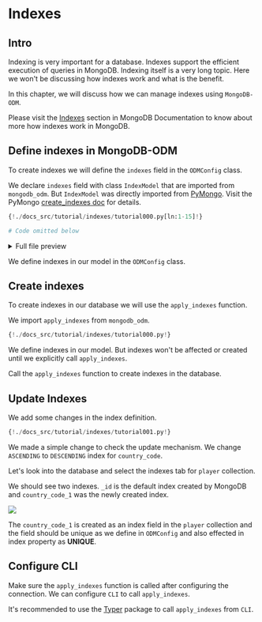 # Indexes

## Intro

Indexing is very important for a database. Indexes support the efficient execution of queries in MongoDB. Indexing itself is a very long topic. Here we won't be discussing how indexes work and what is the benefit.

In this chapter, we will discuss how we can manage indexes using `MongoDB-ODM`.

Please visit the <a href="https://www.mongodb.com/docs/manual/indexes/" class="external-link" target="_blank">Indexes</a> section in MongoDB Documentation to know about more how indexes work in MongoDB.

## Define indexes in MongoDB-ODM

To create indexes we will define the `indexes` field in the `ODMConfig` class.

We declare `indexes` field with class `IndexModel` that are imported from `mongodb_odm`. But `IndexModel` was directly imported from <a href="https://pymongo.readthedocs.io/en/stable/" class="external-link" target="_blank">PyMongo</a>. Visit the PyMongo <a href="https://pymongo.readthedocs.io/en/stable/api/pymongo/collection.html?highlight=IndexModel#pymongo.collection.Collection.create_indexes" class="external-link" target="_blank">create_indexes doc</a> for details.

```Python hl_lines="4 13-15"
{!./docs_src/tutorial/indexes/tutorial000.py[ln:1-15]!}

# Code omitted below
```

<details>
<summary>Full file preview</summary>
```Python
{!./docs_src/tutorial/indexes/tutorial000.py!}
```
</details>

We define indexes in our model in the `ODMConfig` class.

## Create indexes

To create indexes in our database we will use the `apply_indexes` function.

We import `apply_indexes` from `mongodb_odm`.

```Python hl_lines="4 25"
{!./docs_src/tutorial/indexes/tutorial000.py!}
```

We define indexes in our model. But indexes won't be affected or created until we explicitly call `apply_indexes`.

Call the `apply_indexes` function to create indexes in the database.

## Update Indexes

We add some changes in the index definition.

```Python hl_lines="4 12-15 25"
{!./docs_src/tutorial/indexes/tutorial001.py!}
```

We made a simple change to check the update mechanism. We change `ASCENDING` to `DESCENDING` index for `country_code`.

Let's look into the database and select the indexes tab for `player` collection.

We should see two indexes. `_id` is the default index created by MongoDB and `country_code_1` was the newly created index.

<img class="shadow" src="/img/tutorial/indexes/image000.png">

The `country_code_1` is created as an index field in the `player` collection and the field should be unique as we define in `ODMConfig` and also effected in index property as **UNIQUE**.

## Configure CLI

Make sure the `apply_indexes` function is called after configuring the connection. We can configure `CLI` to call `apply_indexes`.

It's recommended to use the <a href="https://typer.tiangolo.com/" class="external-link" target="_blank">Typer</a> package to call `apply_indexes` from `CLI`.
